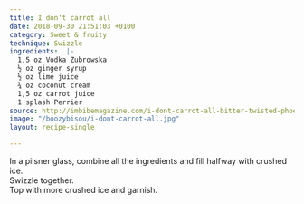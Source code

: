 ```yaml
---
title: I don't carrot all
date: 2018-09-30 21:51:03 +0100
category: Sweet & fruity
technique: Swizzle
ingredients:  |-
  1,5 oz Vodka Zubrowska
  ½ oz ginger syrup
  ½ oz lime juice
  ¾ oz coconut cream
  1,5 oz carrot juice
  1 splash Perrier
source: http://imbibemagazine.com/i-dont-carrot-all-bitter-twisted-phoenix/
image: "/boozybisou/i-dont-carrot-all.jpg"
layout: recipe-single

---
```

In a pilsner glass, combine all the ingredients and fill halfway with crushed ice.  
Swizzle together.  
Top with more crushed ice and garnish.

